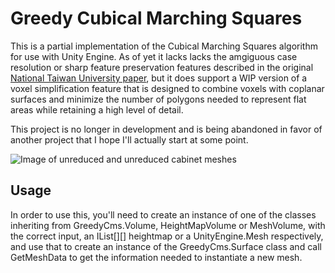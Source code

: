 # Greedy Cubical Marching Squares
This is a partial implementation of the Cubical Marching Squares algorithm for use with Unity Engine. As of yet it lacks lacks the amgiguous case resolution or sharp feature preservation features described in the original [National Taiwan University paper](https://graphics.cmlab.csie.ntu.edu.tw/CMS/), but it does support a WIP version of a voxel simplification feature that is designed to combine voxels with coplanar surfaces and minimize the number of polygons needed to represent flat areas while retaining a high level of detail. 

This project is no longer in development and is being abandoned in favor of another project that I hope I'll actually start at some point.


![Image of unreduced and unreduced cabinet meshes](https://i.imgur.com/3Gkreem.png)


## Usage
In order to use this, you'll need to create an instance of one of the classes inheriting from GreedyCms.Volume, HeightMapVolume or MeshVolume, with the correct input, an IList<float>[][] heightmap or a UnityEngine.Mesh respectively, and use that to create an instance of the GreedyCms.Surface class and call GetMeshData to get the information needed to instantiate a new mesh.

